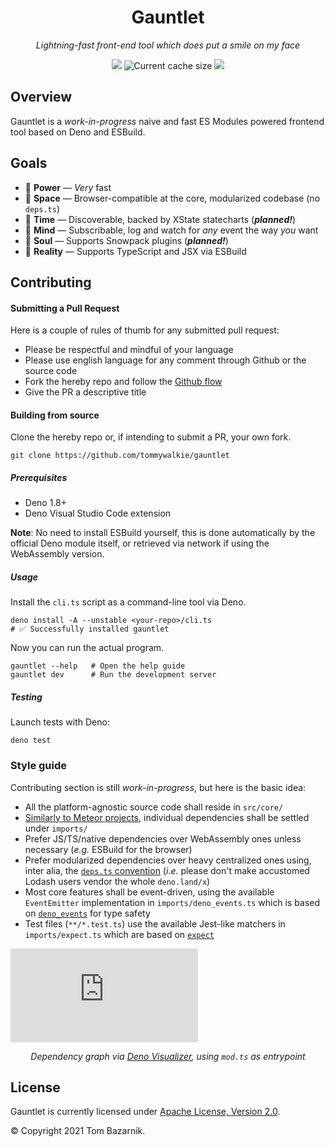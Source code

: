 <p align="center">
  <h1 align="center">Gauntlet</h1>
</p>
<p align="center">
  <i>Lightning-fast front-end tool which does put a smile on my face</i>
</p>
<p align="center">
  <img src="https://img.shields.io/endpoint?url=https%3A%2F%2Fdeno-visualizer.danopia.net%2Fshields%2Flatest-version%2Fx%2Fgauntlet%2Fmod.ts" />
  <img src="https://img.shields.io/endpoint?url=https%3A%2F%2Fdeno-visualizer.danopia.net%2Fshields%2Fcache-size%2Fhttps%2Fdeno.land%2Fx%2Fgauntlet%2Fmod.ts" alt="Current cache size" />
  <img src="https://img.shields.io/endpoint?url=https%3A%2F%2Fdeno-visualizer.danopia.net%2Fshields%2Fupdates%2Fhttps%2Fdeno.land%2Fx%2Fgauntlet%2Fmod.ts" />
</p>



## Overview

Gauntlet is a _work-in-progress_ naive and fast ES Modules powered frontend tool based on Deno and ESBuild.

## Goals

- 💎 **Power** — _Very_ fast
- 💎 **Space** — Browser-compatible at the core, modularized codebase (no `deps.ts`)
- 💎 **Time** — Discoverable, backed by XState statecharts (**_planned!_**)
- 💎 **Mind** — Subscribable, log and watch for _any_ event the way _you_ want
- 💎 **Soul** — Supports Snowpack plugins (**_planned!_**)
- 💎 **Reality** — Supports TypeScript and JSX via ESBuild

## Contributing

#### Submitting a Pull Request

Here is a couple of rules of thumb for any submitted pull request:

- Please be respectful and mindful of your language
- Please use english language for any comment through Github or the source code
- Fork the hereby repo and follow the [Github flow](https://guides.github.com/introduction/flow/)
- Give the PR a descriptive title

#### Building from source

Clone the hereby repo or, if intending to submit a PR, your own fork.

```shell
git clone https://github.com/tommywalkie/gauntlet
```

##### Prerequisites

- Deno 1.8+
- Deno Visual Studio Code extension

**Note**: No need to install ESBuild yourself, this is done automatically by the official Deno module itself, or retrieved via network if using the WebAssembly version.

##### Usage

Install the `cli.ts` script as a command-line tool via Deno.

```shell
deno install -A --unstable <your-repo>/cli.ts
# ✅ Successfully installed gauntlet
```

Now you can run the actual program.

```shell
gauntlet --help   # Open the help guide
gauntlet dev      # Run the development server
```

##### Testing

Launch tests with Deno:

```shell
deno test
```

### Style guide

Contributing section is still _work-in-progress_, but here is the basic idea:

- All the platform-agnostic source code shall reside in `src/core/`
- [Similarly to Meteor projects](https://guide.meteor.com/structure.html#javascript-structure), individual dependencies shall be settled under `imports/`
- Prefer JS/TS/native dependencies over WebAssembly ones unless necessary (_e.g._ ESBuild for the browser)
- Prefer modularized dependencies over heavy centralized ones using, inter alia, the [`deps.ts` convention](https://deno.land/manual/examples/manage_dependencies) (*i.e.* please don't make accustomed Lodash users vendor the whole `deno.land/x`)
- Most core features shall be event-driven, using the available `EventEmitter` implementation in `imports/deno_events.ts` which is based on [`deno_events`](https://deno.land/x/deno_events) for type safety
- Test files (`**/*.test.ts`) use the available Jest-like matchers in `imports/expect.ts` which are based on [`expect`](https://deno.land/x/expect)

![Current dependency graph](https://deno-visualizer.danopia.net/dependencies-of/https/deno.land/x/gauntlet/mod.ts?rankdir=LR&format=svg)

<p align="center">
  <em>Dependency graph via <a href="https://deno-visualizer.danopia.net/dependencies-of/https/deno.land/x/gauntlet/mod.ts?rankdir=LR">Deno Visualizer</a>, using <code>mod.ts</code> as entrypoint</em>
</p>

## License

Gauntlet is currently licensed under [Apache License, Version 2.0](https://www.apache.org/licenses/LICENSE-2.0).

© Copyright 2021 Tom Bazarnik.